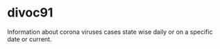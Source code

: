 # divoc91
Information about corona viruses cases state wise daily or on a specific date or current.
